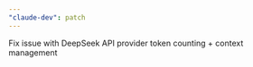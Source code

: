 ```yaml
---
"claude-dev": patch
---
```


Fix issue with DeepSeek API provider token counting + context management
